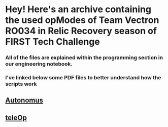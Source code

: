 # Hey! Here's an archive containing the used opModes of Team Vectron RO034 in Relic Recovery season of FIRST Tech Challenge

### All of the files are explained within the programming section in our engineering notebook. 
### I've linked below some PDF files to better understand how the scripts work

## [Autonomus](https://github.com/SebiCoroian/FTC-Robot-Sources/blob/master/Scripts%20explaining.pdf)

## [teleOp](https://github.com/SebiCoroian/FTC-Robot-Sources/blob/master/Control%20explaining.pdf)
